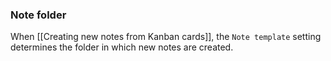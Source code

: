 ### Note folder

When [[Creating new notes from Kanban cards]], the `Note template` setting determines the folder in which new notes are created.